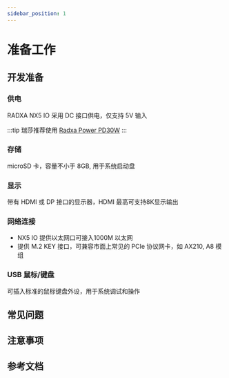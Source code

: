 ```yaml
---
sidebar_position: 1
---
```


# 准备工作

## 开发准备

### 供电

RADXA NX5 IO 采用 DC 接口供电，仅支持 5V 输入

:::tip
瑞莎推荐使用 [Radxa Power PD30W](../accessories/pd-30w)
:::

### 存储

microSD 卡，容量不小于 8GB, 用于系统启动盘

### 显示

带有 HDMI 或 DP 接口的显示器，HDMI 最高可支持8K显示输出

### 网络连接

- NX5 IO 提供以太网口可接入1000M 以太网
- 提供 M.2 KEY 接口，可兼容市面上常见的 PCIe 协议网卡，如 AX210, A8 模组

### USB 鼠标/键盘

可插入标准的鼠标键盘外设，用于系统调试和操作

## 常见问题

## 注意事项

## 参考文档
